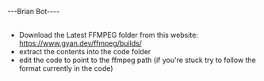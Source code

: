 ---Brian Bot----<br />
 <br />
- Download the Latest FFMPEG folder from this website: https://www.gyan.dev/ffmpeg/builds/<br />
- extract the contents into the code folder<br />
- edit the code to point to the ffmpeg path (if you're stuck try to follow the format currently in the code)<br />
